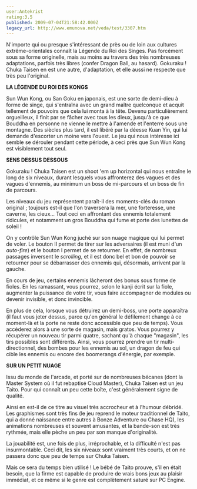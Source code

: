 ```yaml
---
user:Antekrist
rating:3.5
published: 2009-07-04T21:58:42.000Z
legacy_url: http://www.emunova.net/veda/test/3307.htm
---
```

N'importe qui ou presque s'intéressant de près ou de loin aux cultures extrême-orientales connaît la Légende du Roi des Singes. Pas forcément sous sa forme originelle, mais au moins au travers des très nombreuses adaptations, parfois très libres (confer Dragon Ball, au hasard). Gokuraku ! Chuka Taisen en est une autre, d'adaptation, et elle aussi ne respecte que très peu l'original.  

  

**LA LÉGENDE DU ROI DES KONGS**  

Sun Wun Kong, ou San Goku en japonais, est une sorte de demi-dieu à forme de singe, qui s'entraîna avec un grand maître quelconque et acquit tellement de pouvoirs que cela lui monta à la tête. Devenu particulièrement orgueilleux, il finit par se fâcher avec tous les dieux, jusqu'à ce que Bouddha en personne ne vienne le mettre à l'amende et l'enterre sous une montagne. Des siècles plus tard, il est libéré par la déesse Kuan Yin, qui lui demande d'escorter un moine vers l'ouest. Le jeu qui nous intéresse ici semble se dérouler pendant cette période, à ceci près que Sun Wun Kong est visiblement tout seul.  

  

**SENS DESSUS DESSOUS**  

Gokuraku ! Chuka Taisen est un shoot 'em up horizontal qui nous entraîne le long de six niveaux, durant lesquels vous affronterez des vagues et des vagues d'ennemis, au minimum un boss de mi-parcours et un boss de fin de parcours.  

Les niveaux du jeu représentent paraît-il des moments-clés du roman original ; toujours est-il que l'on traversera la mer, une forteresse, une caverne, les cieux... Tout ceci en affrontant des ennemis totalement ridicules, et notamment un gros Bouddha qui fume et porte des lunettes de soleil !  

On y contrôle Sun Wun Kong juché sur son nuage magique qui lui permet de voler. Le bouton II permet de tirer sur les adversaires (il est muni d'un _auto-fire_) et le bouton I permet de se retourner. En effet, de nombreux passages inversent le _scrolling_, et il est donc bel et bon de pouvoir se retourner pour se débarrasser des ennemis qui, désormais, arrivent par la gauche.  

En cours de jeu, certains ennemis lâcheront des bonus sous forme de fioles. En les ramassant, vous pourrez, selon le kanji écrit sur la fiole, augmenter la puissance de votre tir, vous faire accompagner de modules ou devenir invisible, et donc invincible.  

En plus de cela, lorsque vous détruirez un demi-boss, une porte apparaîtra (il faut vous jeter dessus, parce qu'en général le défilement change à ce moment-là et la porte ne reste donc accessible que peu de temps). Vous accéderez alors à une sorte de magasin, mais gratos. Vous pourrez y récupérer un nouveau tir parmi quatre, sachant qu'à chaque "magasin", les tirs possibles sont différents. Ainsi, vous pourrez prendre un tir multi-directionnel, des bombes pour les ennemis au sol, un dragon de feu qui cible les ennemis ou encore des boomerangs d'énergie, par exemple.  

  

**SUR UN PETIT NUAGE**  

Issu du monde de l'arcade, et porté sur de nombreuses bécanes (dont la Master System où il fut rebaptisé Cloud Master), Chuka Taisen est un jeu Taito. Pour qui connaît un peu cette boîte, c'est généralement signe de qualité.  

Ainsi en est-il de ce titre au visuel très accrocheur et à l'humour débridé. Les graphismes sont très fins (le jeu reprend le moteur traditionnel de Taito, qui a donné naissance entre autres à Bonze Adventure ou Chase HQ), les animations nombreuses et souvent amusantes, et la bande-son est très rythmée, mais elle pèche un peu par son manque d'originalité.  

La jouabilité est, une fois de plus, irréprochable, et la difficulté n'est pas insurmontable. Ceci dit, les six niveaux sont vraiment très courts, et on ne passera donc que peu de temps sur Chuka Taisen.  

Mais ce sera du temps bien utilisé ! Le bébé de Taito prouve, s'il en était besoin, que la firme est capable de produire de vrais bons jeux au plaisir immédiat, et ce même si le genre est complètement saturé sur PC Engine.